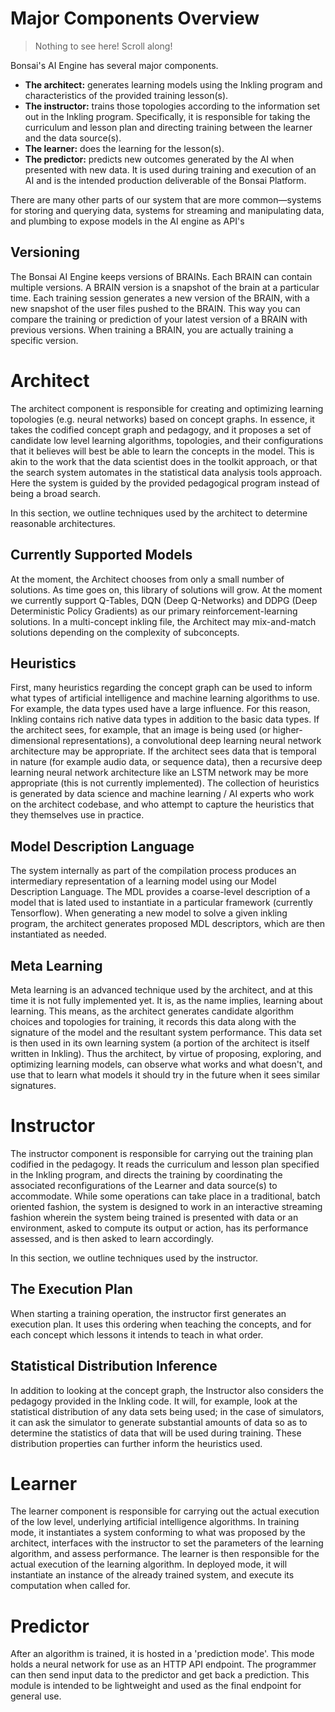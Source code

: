 # Major Components Overview

> Nothing to see here! Scroll along!

Bonsai's AI Engine has several major components.

* **The architect:** generates learning models using the Inkling program and characteristics of the provided training lesson(s).
* **The instructor:** trains those topologies according to the information set out in the Inkling program. Specifically, it is responsible for taking the curriculum and lesson plan and directing training between the learner and the data source(s).
* **The learner:** does the learning for the lesson(s).
* **The predictor:** predicts new outcomes generated by the AI when presented with new data. It is used during training and execution of an AI and is the intended production deliverable of the Bonsai Platform.

There are many other parts of our system that are more common—systems for storing and querying data, systems for streaming and manipulating data, and plumbing to expose models in the AI engine as API's

## Versioning

The Bonsai AI Engine keeps versions of BRAINs. Each BRAIN can contain multiple versions. A BRAIN version is a snapshot of the brain at a particular time. Each training session generates a new version of the BRAIN, with a new snapshot of the user files pushed to the BRAIN. This way you can compare the training or prediction of your latest version of a BRAIN with previous versions. When training a BRAIN, you are actually training a specific version.

# Architect

The architect component is responsible for creating and optimizing learning topologies (e.g. neural networks) based on concept graphs. In essence, it takes the codified concept graph and pedagogy, and it proposes a set of candidate low level learning algorithms, topologies, and their configurations that it believes will best be able to learn the concepts in the model. This is akin to the work that the data scientist does in the toolkit approach, or that the search system automates in the statistical data analysis tools approach. Here the system is guided by the provided pedagogical program instead of being a broad search.

In this section, we outline techniques used by the architect to determine reasonable architectures.

## Currently Supported Models

At the moment, the Architect chooses from only a small number of solutions. As time goes on, this library of solutions will grow. At the moment we currently support Q-Tables, DQN (Deep Q-Networks) and DDPG (Deep Deterministic Policy Gradients) as our primary reinforcement-learning solutions. In a multi-concept inkling file, the Architect may mix-and-match solutions depending on the complexity of subconcepts.

## Heuristics

First, many heuristics regarding the concept graph can be used to inform what types of artificial intelligence and machine learning algorithms to use. For example, the data types used have a large influence. For this reason, Inkling contains rich native data types in addition to the basic data types. If the architect sees, for example, that an image is being used (or higher-dimensional representations), a convolutional deep learning neural network architecture may be appropriate. If the architect sees data that is temporal in nature (for example audio data, or sequence data), then a recursive deep learning neural network architecture like an LSTM network may be more appropriate (this is not currently implemented). The collection of heuristics is generated by data science and machine learning / AI experts who work on the architect codebase, and who attempt to capture the heuristics that they themselves use in practice.

## Model Description Language

The system internally as part of the compilation process produces an intermediary representation of a learning model using our Model Description Language. The MDL provides a coarse-level description of a model that is lated used to instantiate in a particular framework (currently Tensorflow). When generating a new model to solve a given inkling program, the architect generates proposed MDL descriptors, which are then instantiated as needed. 

## Meta Learning

Meta learning is an advanced technique used by the architect, and at this time it is not fully implemented yet. It is, as the name implies, learning about learning. This means, as the architect generates candidate algorithm choices and topologies for training, it records this data along with the signature of the model and the resultant system performance. This data set is then used in its own learning system (a portion of the architect is itself written in Inkling). Thus the architect, by virtue of proposing, exploring, and optimizing learning models, can observe what works and what doesn't, and use that to learn what models it should try in the future when it sees similar signatures.



# Instructor

The instructor component is responsible for carrying out the training plan codified in the pedagogy. It reads the curriculum and lesson plan specified in the Inkling program, and directs the training by coordinating the associated reconfigurations of the Learner and data source(s) to accommodate. While some operations can take place in a traditional, batch oriented fashion, the system is designed to work in an interactive streaming fashion wherein the system being trained is presented with data or an environment, asked to compute its output or action, has its performance assessed, and is then asked to learn accordingly.

In this section, we outline techniques used by the instructor.

## The Execution Plan

When starting a training operation, the instructor first generates an execution plan. It uses this ordering when teaching the concepts, and for each concept which lessons it intends to teach in what order. 

## Statistical Distribution Inference

In addition to looking at the concept graph, the Instructor also considers the pedagogy provided in the Inkling code. It will, for example, look at the statistical distribution of any data sets being used; in the case of simulators, it can ask the simulator to generate substantial amounts of data so as to determine the statistics of data that will be used during training. These distribution properties can further inform the heuristics used.



# Learner

The learner component is responsible for carrying out the actual execution of the low level, underlying artificial intelligence algorithms. In training mode, it instantiates a system conforming to what was proposed by the architect, interfaces with the instructor to set the parameters of the learning algorithm, and assess performance. The learner is then responsible for the actual execution of the learning algorithm. In deployed mode, it will instantiate an instance of the already trained system, and execute its computation when called for.



# Predictor

After an algorithm is trained, it is hosted in a 'prediction mode'. This mode holds a neural network for use as an HTTP API endpoint. The programmer can then send input data to the predictor and get back a prediction. This module is intended to be lightweight and used as the final endpoint for general use.
